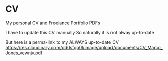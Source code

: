 # CV
My personal CV and Freelance Portfolio PDFs

I have to update this CV manually
So naturally it is not alway up-to-date

But here is a perma-link to my ALWAYS up-to-date CV
https://res.cloudinary.com/dd0sfgo0l/image/upload/documents/CV_Marco_Jones_vewnjv.pdf
